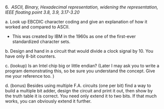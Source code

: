 6.  _ASCII, Binary, Hexadecimal representation, widening the representation, IEEE floating point 3.8, 3.9, 3.17-3.20_

a. Look up EBCDIC character coding and give an explanation of how it worked and compared to ASCII.
- This was created by IBM in the 1960s as one of the first-ever standardized character sets. 

b. Design and hand in a circuit that would divide a clock signal by 10. You have only 8-bit counters.


c. (lookup) Is an Intel chip big or little endian? (Later I may ask you to write a program demonstrating this, so be sure you understand the concept. Give me your reference too. )


d. (bonus) Besides using multiple F.A. circuits (one per bit) find a way to build a multiple bit adder, design the circuit and print it out, then show by the truth table it is correct. You need only extend it to two bits. If that much works, you can obviously extend it further.

